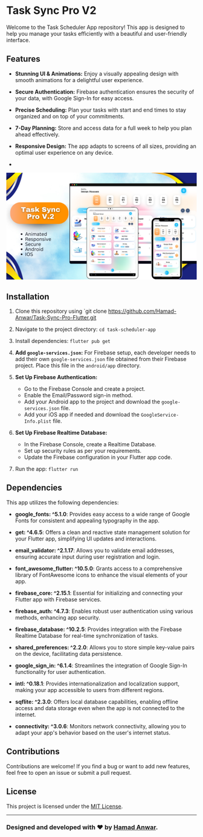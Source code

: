 # Task Sync Pro V2

Welcome to the Task Scheduler App repository! This app is designed to help you manage your tasks efficiently with a beautiful and user-friendly interface.

## Features

- **Stunning UI & Animations:** Enjoy a visually appealing design with smooth animations for a delightful user experience.

- **Secure Authentication:** Firebase authentication ensures the security of your data, with Google Sign-In for easy access.

- **Precise Scheduling:** Plan your tasks with start and end times to stay organized and on top of your commitments.

- **7-Day Planning:** Store and access data for a full week to help you plan ahead effectively.

- **Responsive Design:** The app adapts to screens of all sizes, providing an optimal user experience on any device.
- 
<img src="demo.png">

## Installation

1. Clone this repository using `git clone https://github.com/Hamad-Anwar/Task-Sync-Pro-Flutter.git
2. Navigate to the project directory: `cd task-scheduler-app`
3. Install dependencies: `flutter pub get`
4. **Add `google-services.json`:** For Firebase setup, each developer needs to add their own `google-services.json` file obtained from their Firebase project. Place this file in the `android/app` directory.

5. **Set Up Firebase Authentication:**
   - Go to the Firebase Console and create a project.
   - Enable the Email/Password sign-in method.
   - Add your Android app to the project and download the `google-services.json` file.
   - Add your iOS app if needed and download the `GoogleService-Info.plist` file.

6. **Set Up Firebase Realtime Database:**
   - In the Firebase Console, create a Realtime Database.
   - Set up security rules as per your requirements.
   - Update the Firebase configuration in your Flutter app code.

7. Run the app: `flutter run`

## Dependencies

This app utilizes the following dependencies:

- **google_fonts: ^5.1.0**: Provides easy access to a wide range of Google Fonts for consistent and appealing typography in the app.

- **get: ^4.6.5**: Offers a clean and reactive state management solution for your Flutter app, simplifying UI updates and interactions.

- **email_validator: ^2.1.17**: Allows you to validate email addresses, ensuring accurate input during user registration and login.

- **font_awesome_flutter: ^10.5.0**: Grants access to a comprehensive library of FontAwesome icons to enhance the visual elements of your app.

- **firebase_core: ^2.15.1**: Essential for initializing and connecting your Flutter app with Firebase services.

- **firebase_auth: ^4.7.3**: Enables robust user authentication using various methods, enhancing app security.

- **firebase_database: ^10.2.5**: Provides integration with the Firebase Realtime Database for real-time synchronization of tasks.

- **shared_preferences: ^2.2.0**: Allows you to store simple key-value pairs on the device, facilitating data persistence.

- **google_sign_in: ^6.1.4**: Streamlines the integration of Google Sign-In functionality for user authentication.

- **intl: ^0.18.1**: Provides internationalization and localization support, making your app accessible to users from different regions.

- **sqflite: ^2.3.0**: Offers local database capabilities, enabling offline access and data storage even when the app is not connected to the internet.

- **connectivity: ^3.0.6**: Monitors network connectivity, allowing you to adapt your app's behavior based on the user's internet status.

## Contributions

Contributions are welcome! If you find a bug or want to add new features, feel free to open an issue or submit a pull request.

## License

This project is licensed under the [MIT License](/LICENSE).

---

### Designed and developed with ❤️ by [Hamad Anwar](https://www.linkedin.com/in/hamad-anwar/).
